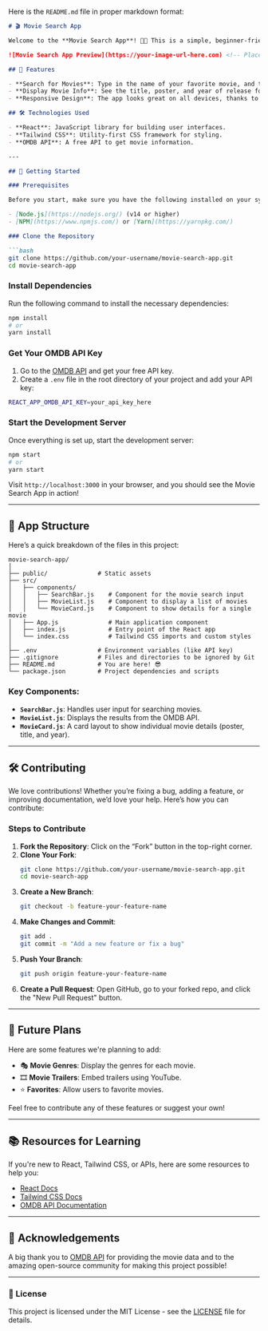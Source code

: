 Here is the `README.md` file in proper markdown format:

```markdown
# 🎬 Movie Search App

Welcome to the **Movie Search App**! 🎥🍿 This is a simple, beginner-friendly React app that lets you search for your favorite movies using the OMDB API. It's a fun project to help you learn React, API integration, and some Tailwind CSS for styling.

![Movie Search App Preview](https://your-image-url-here.com) <!-- Placeholder for a screenshot of your app -->

## 🌟 Features

- **Search for Movies**: Type in the name of your favorite movie, and the app will fetch results from the OMDB database.
- **Display Movie Info**: See the title, poster, and year of release for each movie.
- **Responsive Design**: The app looks great on all devices, thanks to Tailwind CSS.

## 🛠️ Technologies Used

- **React**: JavaScript library for building user interfaces.
- **Tailwind CSS**: Utility-first CSS framework for styling.
- **OMDB API**: A free API to get movie information.

---

## 🚀 Getting Started

### Prerequisites

Before you start, make sure you have the following installed on your system:

- [Node.js](https://nodejs.org/) (v14 or higher)
- [NPM](https://www.npmjs.com/) or [Yarn](https://yarnpkg.com/)

### Clone the Repository

```bash
git clone https://github.com/your-username/movie-search-app.git
cd movie-search-app
```

### Install Dependencies

Run the following command to install the necessary dependencies:

```bash
npm install
# or
yarn install
```

### Get Your OMDB API Key

1. Go to the [OMDB API](https://www.omdbapi.com/apikey.aspx) and get your free API key.
2. Create a `.env` file in the root directory of your project and add your API key:

```bash
REACT_APP_OMDB_API_KEY=your_api_key_here
```

### Start the Development Server

Once everything is set up, start the development server:

```bash
npm start
# or
yarn start
```

Visit `http://localhost:3000` in your browser, and you should see the Movie Search App in action!

---

## 🎨 App Structure

Here’s a quick breakdown of the files in this project:

```
movie-search-app/
│
├── public/              # Static assets
├── src/
│   ├── components/
│   │   ├── SearchBar.js    # Component for the movie search input
│   │   ├── MovieList.js    # Component to display a list of movies
│   │   └── MovieCard.js    # Component to show details for a single movie
│   ├── App.js              # Main application component
│   ├── index.js            # Entry point of the React app
│   └── index.css           # Tailwind CSS imports and custom styles
│
├── .env                 # Environment variables (like API key)
├── .gitignore           # Files and directories to be ignored by Git
├── README.md            # You are here! 😎
└── package.json         # Project dependencies and scripts
```

### Key Components:

- **`SearchBar.js`**: Handles user input for searching movies.
- **`MovieList.js`**: Displays the results from the OMDB API.
- **`MovieCard.js`**: A card layout to show individual movie details (poster, title, and year).

---

## 🛠️ Contributing

We love contributions! Whether you’re fixing a bug, adding a feature, or improving documentation, we’d love your help. Here’s how you can contribute:

### Steps to Contribute

1. **Fork the Repository**: Click on the “Fork” button in the top-right corner.
2. **Clone Your Fork**: 
   ```bash
   git clone https://github.com/your-username/movie-search-app.git
   cd movie-search-app
   ```
3. **Create a New Branch**: 
   ```bash
   git checkout -b feature-your-feature-name
   ```
4. **Make Changes and Commit**:
   ```bash
   git add .
   git commit -m "Add a new feature or fix a bug"
   ```
5. **Push Your Branch**: 
   ```bash
   git push origin feature-your-feature-name
   ```
6. **Create a Pull Request**: Open GitHub, go to your forked repo, and click the "New Pull Request" button.

---

## 🎯 Future Plans

Here are some features we're planning to add:

- 🎭 **Movie Genres**: Display the genres for each movie.
- 🎞️ **Movie Trailers**: Embed trailers using YouTube.
- ⭐ **Favorites**: Allow users to favorite movies.

Feel free to contribute any of these features or suggest your own!

---

## 📚 Resources for Learning

If you're new to React, Tailwind CSS, or APIs, here are some resources to help you:

- [React Docs](https://reactjs.org/docs/getting-started.html)
- [Tailwind CSS Docs](https://tailwindcss.com/docs)
- [OMDB API Documentation](https://www.omdbapi.com/)

---

## 🙌 Acknowledgements

A big thank you to [OMDB API](https://www.omdbapi.com/) for providing the movie data and to the amazing open-source community for making this project possible!

---

### 📝 License

This project is licensed under the MIT License - see the [LICENSE](LICENSE) file for details.
```
